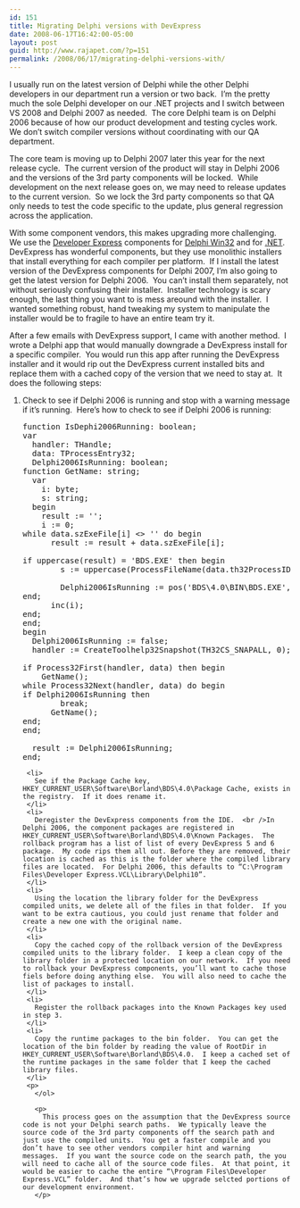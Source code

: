 ```yaml
---
id: 151
title: Migrating Delphi versions with DevExpress
date: 2008-06-17T16:42:00-05:00
layout: post
guid: http://www.rajapet.com/?p=151
permalink: /2008/06/17/migrating-delphi-versions-with/
---
```

I usually run on the latest version of Delphi while the other Delphi developers in our department run a version or two back.  I’m the pretty much the sole Delphi developer on our .NET projects and I switch between VS 2008 and Delphi 2007 as needed.  The core Delphi team is on Delphi 2006 because of how our product development and testing cycles work.  We don’t switch compiler versions without coordinating with our QA department.

The core team is moving up to Delphi 2007 later this year for the next release cycle.  The current version of the product will stay in Delphi 2006 and the versions of the 3rd party components will be locked.  While development on the next release goes on, we may need to release updates to the current version.  So we lock the 3rd party components so that QA only needs to test the code specific to the update, plus general regression across the application.

With some component vendors, this makes upgrading more challenging.  We use the [Developer Express](http://www.devexpress.com/) components for [Delphi Win32](http://www.devexpress.com/Products/VCL/ExQuantumPack/ "The QuantumPack™ for Delphi and C++Builder") and for [.NET](http://www.devexpress.com/Products/NET/DXperience/).  DevExpress has wonderful components, but they use monolithic installers that install everything for each compiler per platform.  If I install the latest version of the DevExpress components for Delphi 2007, I’m also going to get the latest version for Delphi 2006.  You can’t install them separately, not without seriously confusing their installer.  Installer technology is scary enough, the last thing you want to is mess areound with the installer.  I wanted something robust, hand tweaking my system to manipulate the installer would be to fragile to have an entire team try it.

After a few emails with DevExpress support, I came with another method.  I wrote a Delphi app that would manually downgrade a DevExpress install for a specific compiler.  You would run this app after running the DevExpress installer and it would rip out the DevExpress current installed bits and replace them with a cached copy of the version that we need to stay at.  It does the following steps:

  1. Check to see if Delphi 2006 is running and stop with a warning message if it’s running.  Here’s how to check to see if Delphi 2006 is running: <div>
      <pre><span>function</span> IsDephi2006Running: <span>boolean</span>;<br />var<br />  handler: THandle;<br />  data: TProcessEntry32;<br />  Delphi2006IsRunning: <span>boolean</span>;<br /><span>function</span> GetName: <span>string</span>;<br />  var<br />    i: <span>byte</span>;<br />    s: <span>string</span>;<br />  begin<br />    result := <span>'';</span><br />    i := 0;<br /><span>while</span> data.szExeFile[i] &lt;> <span>'' do begin</span><br />      result := result + data.szExeFile[i];<br /><br /><span>if</span> uppercase(result) = <span>'BDS.EXE' then begin</span><br />        s := uppercase(ProcessFileName(data.th32ProcessID));<br /><br />        Delphi2006IsRunning := pos(<span>'BDS\4.0\BIN\BDS.EXE', s) > 0;</span><br /><span>end</span>;<br />      inc(i);<br /><span>end</span>;<br /><span>end</span>;<br />begin<br />  Delphi2006IsRunning := <span>false</span>;<br />  handler := CreateToolhelp32Snapshot(TH32CS_SNAPALL, 0);<br /><br /><span>if</span> Process32First(handler, data) <span>then</span> begin<br />    GetName();<br /><span>while</span> Process32Next(handler, data) <span>do</span> begin<br /><span>if</span> Delphi2006IsRunning <span>then</span><br />        break;<br />      GetName();<br /><span>end</span>;<br /><span>end</span>;<br /><br />  result := Delphi2006IsRunning;<br /><span>end</span>;</pre>
      
      <p>
        </div> 
        
        <p>
          </li> 
          
          <li>
            See if the Package Cache key, HKEY_CURRENT_USER\Software\Borland\BDS\4.0\Package Cache, exists in the registry.  If it does rename it.
          </li>
          <li>
            Deregister the DevExpress components from the IDE.  <br />In Delphi 2006, the component packages are registered in HKEY_CURRENT_USER\Software\Borland\BDS\4.0\Known Packages.  The rollback program has a list of list of every DevExpress 5 and 6 package.  My code rips them all out. Before they are removed, their location is cached as this is the folder where the compiled library files are located.  For Delphi 2006, this defaults to “C:\Program Files\Developer Express.VCL\Library\Delphi10”.
          </li>
          <li>
            Using the location the library folder for the DevExpress compiled units, we delete all of the files in that folder.  If you want to be extra cautious, you could just rename that folder and create a new one with the original name.
          </li>
          <li>
            Copy the cached copy of the rollback version of the DevExpress compiled units to the library folder.  I keep a clean copy of the library folder in a protected location on our network.  If you need to rollback your DevExpress components, you’ll want to cache those fiels before doing anything else.  You will also need to cache the list of packages to install.
          </li>
          <li>
            Register the rollback packages into the Known Packages key used in step 3.
          </li>
          <li>
            Copy the runtime packages to the bin folder.  You can get the location of the bin folder by reading the value of RootDir in HKEY_CURRENT_USER\Software\Borland\BDS\4.0.  I keep a cached set of the runtime packages in the same folder that I keep the cached library files.
          </li>
          <p>
            </ol> 
            
            <p>
              This process goes on the assumption that the DevExpress source code is not your Delphi search paths.  We typically leave the source code of the 3rd party components off the search path and just use the compiled units.  You get a faster compile and you don’t have to see other vendors compiler hint and warning messages.  If you want the source code on the search path, the you will need to cache all of the source code files.  At that point, it would be easier to cache the entire “\Program Files\Developer Express.VCL” folder.  And that’s how we upgrade selcted portions of our development environment.
            </p>